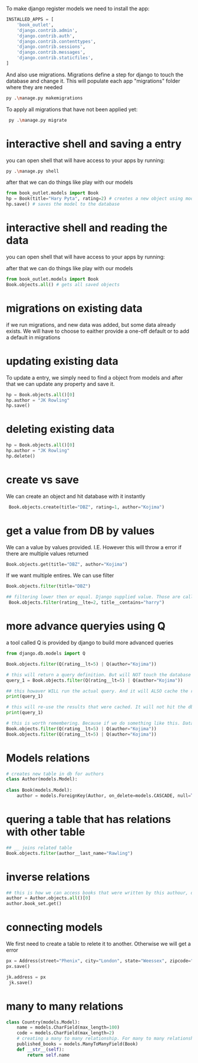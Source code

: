 To make django register models we need to install the app:
```python
INSTALLED_APPS = [
    'book_outlet',
    'django.contrib.admin',
    'django.contrib.auth',
    'django.contrib.contenttypes',
    'django.contrib.sessions',
    'django.contrib.messages',
    'django.contrib.staticfiles',
]
```

And also use migrations. Migrations define a step for django to touch the database and change it.
This will populate each app "migrations" folder where they are needed
```bash
py .\manage.py makemigrations
```

To apply all migrations that have not been applied yet:
```bash
 py .\manage.py migrate
```

# interactive shell and saving a entry
you can open shell that will have access to your apps by running:
```bash
py .\manage.py shell
```

after that we can do things like play with our models
```python
from book_outlet.models import Book
hp = Book(title="Hary Pyta", rating=2) # creates a new object using model
hp.save() # saves the model to the database
```


# interactive shell and reading the data
you can open shell that will have access to your apps by running:

after that we can do things like play with our models
```python
from book_outlet.models import Book
Book.objects.all() # gets all saved objects
```

# migrations on existing data
if we run migrations, and new data was added, but some data already exists. We will have to choose to eaither provide a one-off default or to add a default in migrations


# updating existing data

To update a entry, we simply need to find a object from models and after that we can update any property and save it.
```python
hp = Book.objects.all()[0]      
hp.author = "JK Rowling"
hp.save()
```
# deleting existing data

```python
hp = Book.objects.all()[0]      
hp.author = "JK Rowling"
hp.delete()
```

# create vs save
We can create an object and hit database with it instantly
```python
 Book.objects.create(title="DBZ", rating=1, author="Kojima")
``` 

# get a value from DB by values

We can a value by values provided. I.E.
However this will throw a error if there are multiple values returned
```python
Book.objects.get(title="DBZ", author="Kojima")
```

If we want multiple entires. We can use filter
```python
Book.objects.filter(title="DBZ")

## filtering lower then or equal. Django supplied value. Those are called "modifiers"
 Book.objects.filter(rating__lte=2, title__contains="harry")
```


# more advance queryies using Q

a tool called Q is provided by django to build more advanced queries

```python
from django.db.models import Q

Book.objects.filter(Q(rating__lt=5) | Q(author="Kojima"))

# this will return a query definition. But will NOT touch the database yet.
query_1 = Book.objects.filter(Q(rating__lt=5) | Q(author="Kojima"))

## this howaver WILL run the actual query. And it will ALSO cache the result. Therefore next time we run this it won't just hit the db again
print(query_1)

# this will re-use the results that were cached. It will not hit the db again
print(query_1)

# this is worth remembering. Because if we do something like this. Database will be hit twice:
Book.objects.filter(Q(rating__lt=5) | Q(author="Kojima"))
Book.objects.filter(Q(rating__lt=5) | Q(author="Kojima"))
```


# Models relations

```python
# creates new table in db for authors
class Author(models.Model):
    
class Book(models.Model):
    author = models.ForeignKey(Author, on_delete=models.CASCADE, null=True)
```

# quering a table that has relations with other table
```python
## __ joins related table
Book.objects.filter(author__last_name="Rawling")
```

# inverse relations
```python
## this is how we can access books that were written by this authour, despite it not having a field for book
author = Author.objects.all()[0]
author.book_set.get()
```

# connecting models

We first need to create a table to relete it to another. Otherwise we will get a error
```python
px = Address(street="Phenix", city="London", state="Weessex", zipcode="12345")
px.save()

jk.address = px
 jk.save()
```

# many to many relations

```python
class Country(models.Model):
    name = models.CharField(max_length=100)
    code = models.CharField(max_length=2)
    # creating a many to many relationship. For many to many relationship django creates a 3rd table behind the scenes. It creat one row per relation
    published_books = models.ManyToManyField(Book)
    def __str__(self):
        return self.name
```